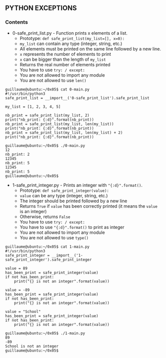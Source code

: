 ## PYTHON EXCEPTIONS

### Contents

* 0-safe_print_list.py - Function prints x elements of a list.
	* Prototype: `def safe_print_list(my_list=[], x=0):`
	* `my_list` can contain any type (integer, string, etc.)
	* All elements must be printed on the same line followed by a new line.
	* `x` represents the number of elements to print
	* `x` can be bigger than the length of `my_list`
	* Returns the real number of elements printed
	* You have to use `try: / except:`
	* You are not allowed to import any module
	* You are not allowed to use `len()`
```
guillaume@ubuntu:~/0x05$ cat 0-main.py
#!/usr/bin/python3
safe_print_list = __import__('0-safe_print_list').safe_print_list

my_list = [1, 2, 3, 4, 5]

nb_print = safe_print_list(my_list, 2)
print("nb_print: {:d}".format(nb_print))
nb_print = safe_print_list(my_list, len(my_list))
print("nb_print: {:d}".format(nb_print))
nb_print = safe_print_list(my_list, len(my_list) + 2)
print("nb_print: {:d}".format(nb_print))

guillaume@ubuntu:~/0x05$ ./0-main.py
12
nb_print: 2
12345
nb_print: 5
12345
nb_print: 5
guillaume@ubuntu:~/0x05$
```

* 1-safe_print_integer.py - Prints an integer with `"{:d}".format()`.
	* Prototype: `def safe_print_integer(value):`
	* `value` can be any type (integer, string, etc.)
	* The integer should be printed followed by a new line
	* Returns `True` if `value` has been correctly printed (it means the `value` is an integer)
	* Otherwise, returns `False`
	* You have to use `try: / except:`
	* You have to use `"{:d}".format()` to print as integer
	* You are not allowed to import any module
	* You are not allowed to use `type()`
```
guillaume@ubuntu:~/0x05$ cat 1-main.py
#!/usr/bin/python3
safe_print_integer = __import__('1-safe_print_integer').safe_print_integer

value = 89
has_been_print = safe_print_integer(value)
if not has_been_print:
    print("{} is not an integer".format(value))

value = -89
has_been_print = safe_print_integer(value)
if not has_been_print:
    print("{} is not an integer".format(value))

value = "School"
has_been_print = safe_print_integer(value)
if not has_been_print:
    print("{} is not an integer".format(value))

guillaume@ubuntu:~/0x05$ ./1-main.py
89
-89
School is not an integer
guillaume@ubuntu:~/0x05$
```
